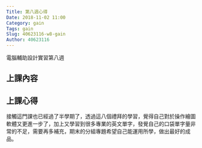 ```yaml
---
Title: 第八週心得
Date: 2018-11-02 11:00
Category: gain
Tags: gain
Slug: 40623116-w8-gain
Author: 40623116
---
```


電腦輔助設計實習第八週

<!-- PELICAN_END_SUMMARY -->

上課內容
----




上課心得
----
接觸這門課也已經過了半學期了，透過這八個禮拜的學習，覺得自己對於操作繪圖軟體又更進一步了，加上又學習到很多專業的英文單字，發覺自己的口袋單字量非常的不足，需要再多補充，期末的分組專題希望自己能運用所學，做出最好的成品。




